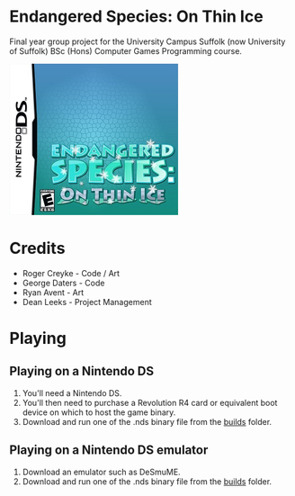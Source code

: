 # Endangered Species: On Thin Ice
Final year group project for the University Campus Suffolk (now University of Suffolk) BSc (Hons) Computer Games Programming course.

![Endangered Species: On Thin Ice](https://github.com/creyke/EndangeredSpeciesOnThinIce/raw/master/art/packaging/BoxArtVerySmall.jpg)

# Credits
* Roger Creyke - Code / Art
* George Daters - Code
* Ryan Avent - Art
* Dean Leeks - Project Management

# Playing
## Playing on a Nintendo DS
1. You'll need a Nintendo DS.
2. You'll then need to purchase a Revolution R4 card or equivalent boot device on which to host the game binary.
3. Download and run one of the .nds binary file from the [builds](https://github.com/creyke/EndangeredSpeciesOnThinIce/tree/master/builds) folder.

## Playing on a Nintendo DS emulator
1. Download an emulator such as DeSmuME.
2. Download and run one of the .nds binary file from the [builds](https://github.com/creyke/EndangeredSpeciesOnThinIce/tree/master/builds) folder.
